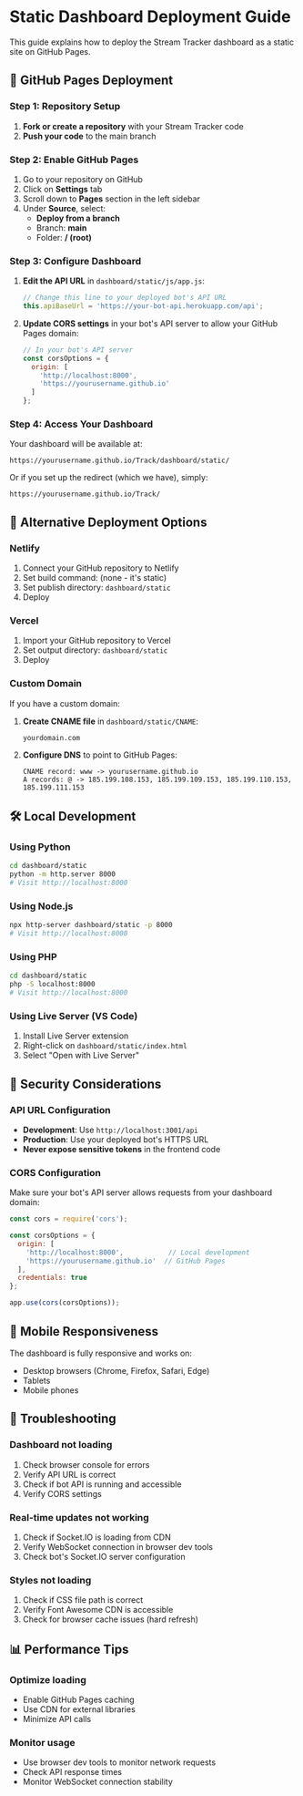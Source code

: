 # Static Dashboard Deployment Guide

This guide explains how to deploy the Stream Tracker dashboard as a static site on GitHub Pages.

## 🚀 GitHub Pages Deployment

### Step 1: Repository Setup

1. **Fork or create a repository** with your Stream Tracker code
2. **Push your code** to the main branch

### Step 2: Enable GitHub Pages

1. Go to your repository on GitHub
2. Click on **Settings** tab
3. Scroll down to **Pages** section in the left sidebar
4. Under **Source**, select:
   - **Deploy from a branch**
   - Branch: **main**
   - Folder: **/ (root)**

### Step 3: Configure Dashboard

1. **Edit the API URL** in `dashboard/static/js/app.js`:
   ```javascript
   // Change this line to your deployed bot's API URL
   this.apiBaseUrl = 'https://your-bot-api.herokuapp.com/api';
   ```

2. **Update CORS settings** in your bot's API server to allow your GitHub Pages domain:
   ```javascript
   // In your bot's API server
   const corsOptions = {
     origin: [
       'http://localhost:8000',
       'https://yourusername.github.io'
     ]
   };
   ```

### Step 4: Access Your Dashboard

Your dashboard will be available at:
```
https://yourusername.github.io/Track/dashboard/static/
```

Or if you set up the redirect (which we have), simply:
```
https://yourusername.github.io/Track/
```

## 🔧 Alternative Deployment Options

### Netlify
1. Connect your GitHub repository to Netlify
2. Set build command: (none - it's static)
3. Set publish directory: `dashboard/static`
4. Deploy

### Vercel
1. Import your GitHub repository to Vercel
2. Set output directory: `dashboard/static`
3. Deploy

### Custom Domain
If you have a custom domain:

1. **Create CNAME file** in `dashboard/static/CNAME`:
   ```
   yourdomain.com
   ```

2. **Configure DNS** to point to GitHub Pages:
   ```
   CNAME record: www -> yourusername.github.io
   A records: @ -> 185.199.108.153, 185.199.109.153, 185.199.110.153, 185.199.111.153
   ```

## 🛠️ Local Development

### Using Python
```bash
cd dashboard/static
python -m http.server 8000
# Visit http://localhost:8000
```

### Using Node.js
```bash
npx http-server dashboard/static -p 8000
# Visit http://localhost:8000
```

### Using PHP
```bash
cd dashboard/static
php -S localhost:8000
# Visit http://localhost:8000
```

### Using Live Server (VS Code)
1. Install Live Server extension
2. Right-click on `dashboard/static/index.html`
3. Select "Open with Live Server"

## 🔐 Security Considerations

### API URL Configuration
- **Development**: Use `http://localhost:3001/api`
- **Production**: Use your deployed bot's HTTPS URL
- **Never expose sensitive tokens** in the frontend code

### CORS Configuration
Make sure your bot's API server allows requests from your dashboard domain:

```javascript
const cors = require('cors');

const corsOptions = {
  origin: [
    'http://localhost:8000',           // Local development
    'https://yourusername.github.io'  // GitHub Pages
  ],
  credentials: true
};

app.use(cors(corsOptions));
```

## 📱 Mobile Responsiveness

The dashboard is fully responsive and works on:
- Desktop browsers (Chrome, Firefox, Safari, Edge)
- Tablets
- Mobile phones

## 🐛 Troubleshooting

### Dashboard not loading
1. Check browser console for errors
2. Verify API URL is correct
3. Check if bot API is running and accessible
4. Verify CORS settings

### Real-time updates not working
1. Check if Socket.IO is loading from CDN
2. Verify WebSocket connection in browser dev tools
3. Check bot's Socket.IO server configuration

### Styles not loading
1. Check if CSS file path is correct
2. Verify Font Awesome CDN is accessible
3. Check for browser cache issues (hard refresh)

## 📊 Performance Tips

### Optimize loading
- Enable GitHub Pages caching
- Use CDN for external libraries
- Minimize API calls

### Monitor usage
- Use browser dev tools to monitor network requests
- Check API response times
- Monitor WebSocket connection stability
